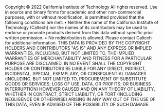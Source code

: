 Copyright © 2022 California Institute of Technology All rights reserved. Use in source and binary forms for academic and other non-commercial purposes, with or without modification, is permitted provided that the following conditions are met: • Neither the name of the California Institute of Technology (Caltech) nor the names of its contributors may be used to endorse or promote products derived from this data without specific prior written permission. • No redistribution is allowed. Please contact Caltech for additional information. THIS DATA IS PROVIDED BY THE COPYRIGHT HOLDERS AND CONTRIBUTORS "AS IS" AND ANY EXPRESS OR IMPLIED WARRANTIES, INCLUDING, BUT NOT LIMITED TO, THE IMPLIED WARRANTIES OF MERCHANTABILITY AND FITNESS FOR A PARTICULAR PURPOSE ARE DISCLAIMED. IN NO EVENT SHALL THE COPYRIGHT HOLDER OR CONTRIBUTORS BE LIABLE FOR ANY DIRECT, INDIRECT, INCIDENTAL, SPECIAL, EXEMPLARY, OR CONSEQUENTIAL DAMAGES (INCLUDING, BUT NOT LIMITED TO, PROCUREMENT OF SUBSTITUTE GOODS OR SERVICES; LOSS OF USE, DATA, OR PROFITS; OR BUSINESS INTERRUPTION) HOWEVER CAUSED AND ON ANY THEORY OF LIABILITY, WHETHER IN CONTRACT, STRICT LIABILITY, OR TORT (INCLUDING NEGLIGENCE OR OTHERWISE) ARISING IN ANY WAY OUT OF THE USE OF THIS DATA, EVEN IF ADVISED OF THE POSSIBILITY OF SUCH DAMAGE.
